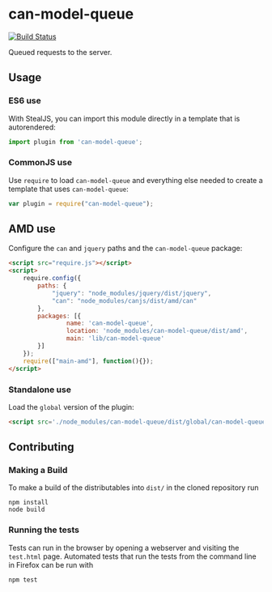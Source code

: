 # can-model-queue

[![Build Status](https://travis-ci.org/canjs/can-model-queue.png?branch=master)](https://travis-ci.org/canjs/can-model-queue)

Queued requests to the server.

## Usage

### ES6 use

With StealJS, you can import this module directly in a template that is autorendered:

```js
import plugin from 'can-model-queue';
```

### CommonJS use

Use `require` to load `can-model-queue` and everything else
needed to create a template that uses `can-model-queue`:

```js
var plugin = require("can-model-queue");
```

## AMD use

Configure the `can` and `jquery` paths and the `can-model-queue` package:

```html
<script src="require.js"></script>
<script>
	require.config({
	    paths: {
	        "jquery": "node_modules/jquery/dist/jquery",
	        "can": "node_modules/canjs/dist/amd/can"
	    },
	    packages: [{
		    	name: 'can-model-queue',
		    	location: 'node_modules/can-model-queue/dist/amd',
		    	main: 'lib/can-model-queue'
	    }]
	});
	require(["main-amd"], function(){});
</script>
```

### Standalone use

Load the `global` version of the plugin:

```html
<script src='./node_modules/can-model-queue/dist/global/can-model-queue.js'></script>
```

## Contributing

### Making a Build

To make a build of the distributables into `dist/` in the cloned repository run

```
npm install
node build
```

### Running the tests

Tests can run in the browser by opening a webserver and visiting the `test.html` page.
Automated tests that run the tests from the command line in Firefox can be run with

```
npm test
```
